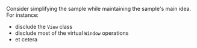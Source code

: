 Consider simplifying the sample while maintaining the sample's main idea. For instance:

* disclude the `View` class
* disclude most of the virtual `Window` operations
* et cetera
